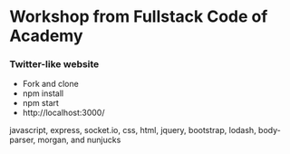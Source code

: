 # Workshop from Fullstack Code of Academy

### Twitter-like website

- Fork and clone
- npm install
- npm start
- http://localhost:3000/


javascript, express, socket.io, css, html, jquery, bootstrap, lodash, body-parser, morgan, and nunjucks
